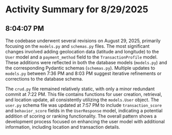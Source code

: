 # Activity Summary for 8/29/2025

## 8:04:07 PM
The codebase underwent several revisions on August 29, 2025, primarily focusing on the `models.py` and `schemas.py` files.  The most significant changes involved adding geolocation data (latitude and longitude) to the `User` model and a `payment_method` field to the `TransactionProfile` model.  These additions were reflected in both the database models (`models.py`) and the corresponding Pydantic schemas (`schemas.py`).  Multiple updates to `models.py` between 7:36 PM and 8:03 PM suggest iterative refinements or corrections to the database schema.

The `crud.py` file remained relatively static, with only a minor redundant commit at 7:22 PM.  This file contains functions for user creation, retrieval, and location update, all consistently utilizing the `models.User` object. The `user.py` schema file was updated at 7:57 PM to include `transaction_score` and `behavior_score` fields in the `UserResponse` model, indicating a potential addition of scoring or ranking functionality.  The overall pattern shows a development process focused on enhancing the user model with additional information, including location and transaction details.
